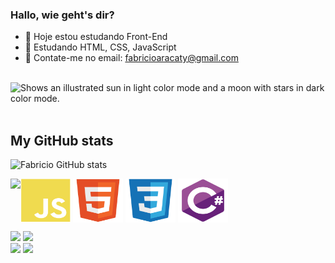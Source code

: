 ### Hallo, wie geht's dir?
- 🔭 Hoje estou estudando Front-End
- 🌱 Estudando HTML, CSS, JavaScript
- 💬 Contate-me no email: fabricioaracaty@gmail.com
<div style="display: inline_block"><br>
      
<picture>
  <source media="(prefers-color-scheme: dark)" height="300" width="900" srcset="https://raw.githubusercontent.com/FabricioAracaty/Images/master/front-end.gif">
  <img alt="Shows an illustrated sun in light color mode and a moon with stars in dark color mode." src="">
</picture>
  
<div style="display: inline_block"><br>
    
  ## My GitHub stats
 
  ![Fabricio GitHub stats](https://github-readme-stats.vercel.app/api?username=FabricioAracaty&show_icons=true&theme=synthwave&count_private=true)
  
 <img align="center" alt="Fabricio-Js" height="70" width="80" src="https://raw.githubusercontent.com/devicons/devicon/master/icons/javascript/javascript-plain.svg">
 <img align="center" alt="Fabricio-Ts" height="70" width="80" src="https://raw.githubusercontent.com/devicons/devicon/master/icons/html5/html5-original.svg">
 <img align="center" alt="Fabricio-CSS" height="70" width="80" src="https://raw.githubusercontent.com/devicons/devicon/master/icons/css3/css3-original.svg">
 <img align="center" alt="Fabricio-Python" height="70" width="80" src="https://raw.githubusercontent.com/devicons/devicon/master/icons/csharp/csharp-original.svg">
 <img align="left" src="https://github-readme-stats.vercel.app/api/top-langs/?username=FabricioAracaty&langs_count=9&layout=compact&theme=synthwave&hide=java,scss,gdscript"/>
        
     
  <a href="https://www.instagram.com/fabricioaracaty/"><img src="https://img.shields.io/badge/-Instagram-%23E4405F?style=for-the-badge&logo=instagram&logoColor=white" target="_blank"></a>
 	 <a href="https://discord.gg/h3EznQ8Y" target="_blank"><img src="https://img.shields.io/badge/Discord-7289DA?style=for-the-badge&logo=discord&logoColor=white" target="_blank"></a>     
  <a href="https://www.youtube.com/channel/UCL3VUrHQJ9HQJQl-bpdHgVg"><img src="https://img.shields.io/badge/YouTube-FF0000?style=for-the-badge&logo=youtube&logoColor=white" target="_blank"></a>
  <a href="https://www.linkedin.com/in/fabr%C3%ADcio-queiroz-aracaty-7b1261143/"><img src="https://img.shields.io/badge/-LinkedIn-%230077B5?style=for-the-badge&logo=linkedin&logoColor=white" target="_blank"></a> 
  
</div>
